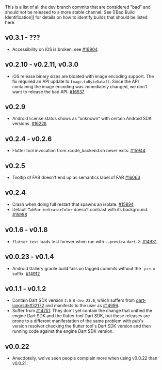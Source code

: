 This is a list of all the dev branch commits that are considered "bad" and should not be released to a more stable channel. See [[Bad Build Identification]] for details on how to identify builds that should be listed here.

## v0.3.1 - ???

* Accessibility on iOS is broken, see [#16904](https://github.com/flutter/flutter/issues/16904).
## v0.2.10 - v0.2.11, v0.3.0

* iOS release binary sizes are bloated with image encoding support. The fix required an API update to `Image.toByteData()`.  Since the API containing the image encoding was immediately changed, we don't want to release the bad API. [#16537](https://github.com/flutter/flutter/issues/16537)

## v0.2.9

* Android license status shows as "unknown" with certain Android SDK versions. [#16228](https://github.com/flutter/flutter/issues/16228)

## v0.2.4 - v0.2.6

* Flutter tool invocation from xcode_backend.sh never exits. [#15944](https://github.com/flutter/flutter/issues/15944)

## v0.2.5

* Tooltip of FAB doesn't end up as semantics label of FAB [#16063](https://github.com/flutter/flutter/issues/16063)

## v0.2.4

* Crash when doing full restart that spawns an isolate. [#15894](https://github.com/flutter/flutter/issues/15894)
* Default `TabBar` `indicatorColor` doesn't contrast with its background. [#15958](https://github.com/flutter/flutter/issues/15958)

## v0.1.6 - v0.1.8

* `flutter test` loads test forever when run with `--preview-dart-2`. [#14931](https://github.com/flutter/flutter/issues/14931)

## v0.0.23 - v0.1.4

* Android Gallery gradle build fails on tagged commits without the `-pre.x` suffix. [#14912](https://github.com/flutter/flutter/issues/14912)

## v0.1.1 - v0.1.2

* Contain Dart SDK version `2.0.0-dev.23.0`, which suffers from [dart-lang/sdk#32172](https://github.com/dart-lang/sdk/issues/32172) and manifests to the user as [#14696](https://github.com/flutter/flutter/issues/14696).
* Suffer from [#14751](https://github.com/flutter/flutter/issues/14751).  They don't yet contain the change that unified the engine Dart SDK and the flutter tool Dart SDK, but these releases are prone to a different manifestation of the same problem with pub's version resolver checking the flutter tool's Dart SDK version and then running code against the engine Dart SDK version. 

## v0.0.22

* Anecdotally, we've seen people complain more when using v0.0.22 than v0.0.21.
